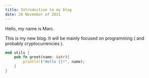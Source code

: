 ```yaml
---
title: Introduction to my blog
date: 28 November of 2021
---
```


Hello, my name is Marc.

This is my new blog. It will be mainly focused on programming ( and probably
cryptocurrencies ).

```rust
mod utils {
    pub fn greet(name: &str){
        println!("Hello {}!", name);
    }
}
```

